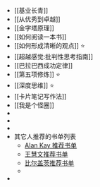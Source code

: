 - [[基业长青]]
- [[从优秀到卓越]]
- [[金字塔原理]]
- [[如何阅读一本书]]
- [[如何形成清晰的观点]] ⭐️
- [[超越感觉:批判性思考指南]]
- [[巴拉巴西成功定律]]
- [[第五项修炼]] ⭐️
- [[深度思维]] ⭐️
- [[卡片笔记写作法]]
- [[我是个怪圈]]
-
-
-
- 其它人推荐的书单列表
	- [Alan Kay 推荐书单](https://www.douban.com/doulist/129370747/)
	- [王慧文推荐书单](https://www.douban.com/doulist/132650767/)
	- [比尔盖茨推荐书单](https://www.douban.com/doulist/118721196/)
	-
-